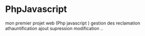 # PhpJavascript
mon premier projet web (Php javascript ) gestion des reclamation athauntification ajout supression modification ..
